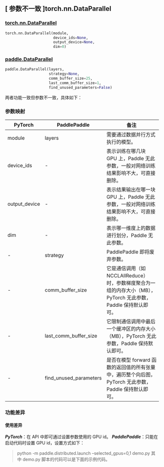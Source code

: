## [ 参数不一致 ]torch.nn.DataParallel
### [torch.nn.DataParallel](https://pytorch.org/docs/stable/generated/torch.nn.DataParallel.html?highlight=dataparallel#torch.nn.DataParallel)

```python
torch.nn.DataParallel(module,
                      device_ids=None,
                      output_device=None,
                      dim=0)
```

### [paddle.DataParallel](https://www.paddlepaddle.org.cn/documentation/docs/zh/develop/api/paddle/DataParallel_cn.html#dataparallel)

```python
paddle.DataParallel(layers,
                    strategy=None,
                    comm_buffer_size=25,
                    last_comm_buffer_size=1,
                    find_unused_parameters=False)
```

两者功能一致但参数不一致，具体如下：
### 参数映射
| PyTorch       | PaddlePaddle | 备注                                                   |
| ------------- | ------------ | ------------------------------------------------------ |
| module        | layers       | 需要通过数据并行方式执行的模型。  |
| device_ids    | -            | 表示训练在哪几块 GPU 上，Paddle 无此参数，一般对网络训练结果影响不大，可直接删除。  |
| output_device | -            | 表示结果输出在哪一块 GPU 上，Paddle 无此参数，一般对网络训练结果影响不大，可直接删除。  |
| dim           | -            | 表示哪一维度上的数据进行划分，Paddle 无此参数。  |
| -             | strategy     |  PaddlePaddle 即将废弃参数。 |
| -             | comm_buffer_size |  它是通信调用（如 NCCLAllReduce）时，参数梯度聚合为一组的内存大小（MB），PyTorch 无此参数，Paddle 保持默认即可。 |
| -             | last_comm_buffer_size |  它限制通信调用中最后一个缓冲区的内存大小（MB），PyTorch 无此参数，Paddle 保持默认即可。 |
| -             | find_unused_parameters |  是否在模型 forward 函数的返回值的所有张量中，遍历整个向后图，PyTorch 无此参数，Paddle 保持默认即可。 |

### 功能差异
#### 使用差异
***PyTorch***：在 API 中即可通过设置参数使用的 GPU id。
***PaddlePaddle***：只能在启动代码时设置 GPU id，设置方式如下：
> python -m paddle.distributed.launch –selected_gpus=0,1 demo.py
> 其中 demo.py 脚本的代码可以是下面的示例代码。
